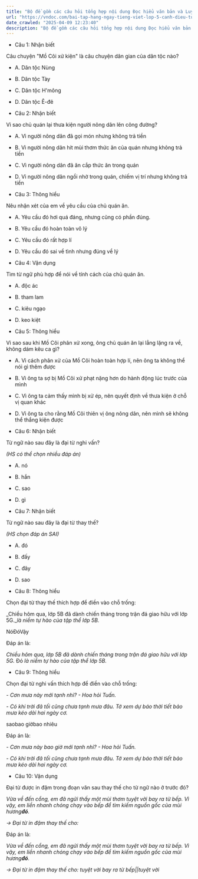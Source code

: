 ```yaml
---
title: "Bộ đề gồm các câu hỏi tổng hợp nội dung Đọc hiểu văn bản và Luyện từ và câu được học ở Tuần 14 trong chương trình Tiếng Việt lớp 5 Tập 1 Cánh Diều"
url: "https://vndoc.com/bai-tap-hang-ngay-tieng-viet-lop-5-canh-dieu-tuan-14-thu-2-331717"
date_crawled: "2025-04-09 12:23:40"
description: "Bộ đề gồm các câu hỏi tổng hợp nội dung Đọc hiểu văn bản và Luyện từ và câu được học ở Tuần 14 trong chương trình Tiếng Việt lớp 5 Tập 1 Cánh Diều"
---
```


* Câu 1:  Nhận biết

Câu chuyện "Mồ Côi xử kiện" là câu chuyện dân gian của dân tộc nào?

  * A. Dân tộc Nùng 
  * B. Dân tộc Tày 
  * C. Dân tộc H'mông 
  * D. Dân tộc Ê-đê 



* Câu 2:  Nhận biết

Vì sao chủ quán lại thưa kiện người nông dân lên công đường?

  * A. Vì người nông dân đã gọi món nhưng không trả tiền 
  * B. Vì người nông dân hít mùi thơm thức ăn của quán nhưng không trả tiền 
  * C. Vì người nông dân đã ăn cắp thức ăn trong quán 
  * D. Vì người nông dân ngồi nhờ trong quán, chiếm vị trí nhưng không trả tiền 



* Câu 3:  Thông hiểu

Nêu nhận xét của em về yêu cầu của chủ quán ăn.

  * A. Yêu cầu đó hơi quá đáng, nhưng cũng có phần đúng. 
  * B. Yêu cầu đó hoàn toàn vô lý 
  * C. Yêu cầu đó rất hợp lí 
  * D. Yêu cầu đó sai về tình nhưng đúng về lý 



* Câu 4:  Vận dụng

Tìm từ ngữ phù hợp để nói về tính cách của chủ quán ăn.

  * A. độc ác 
  * B. tham lam 
  * C. kiêu ngạo 
  * D. keo kiệt 



* Câu 5:  Thông hiểu

Vì sao sau khi Mồ Côi phân xử xong, ông chủ quán ăn lại lẳng lặng ra về, không dám kêu ca gì?

  * A. Vì cách phân xử của Mồ Côi hoàn toàn hợp lí, nên ông ta không thể nói gì thêm được 
  * B. Vì ông ta sợ bị Mồ Côi xử phạt nặng hơn do hành động lúc trước của mình 
  * C. Vì ông ta cảm thấy mình bị xử ép, nên quyết định về thưa kiện ở chỗ vị quan khác 
  * D. Vì ông ta cho rằng Mồ Côi thiên vị ông nông dân, nên mình sẽ không thể thắng kiện được 



* Câu 6:  Nhận biết

Từ ngữ nào sau đây là đại từ nghi vấn?

_(HS có thể chọn nhiều đáp án)_

  * A. nó 
  * B. hắn 
  * C. sao 
  * D. gì 



* Câu 7:  Nhận biết

Từ ngữ nào sau đây là đại từ thay thế?

_(HS chọn đáp án SAI)_

  * A. đó 
  * B. đấy 
  * C. đây 
  * D. sao 



* Câu 8:  Thông hiểu

Chọn đại từ thay thế thích hợp để điền vào chỗ trống:

_Chiều hôm qua, lớp 5B đã dành chiến tháng trong trận đá giao hữu với lớp 5G.__là niềm tự hào của tập thể lớp 5B._

NóĐóVậy

Đáp án là:

_Chiều hôm qua, lớp 5B đã dành chiến tháng trong trận đá giao hữu với lớp 5G._ Đó _là niềm tự hào của tập thể lớp 5B._

* Câu 9:  Thông hiểu

Chọn đại từ nghi vấn thích hợp để điền vào chỗ trống:

_\- Cơn mưa này mới tạnh nhỉ? - Hoa hỏi Tuấn._

_\- Có khi trời đã tối cũng chưa tạnh mưa đâu. Tớ xem dự báo thời tiết bảo mưa kéo dài hai ngày cơ._

saobao giờbao nhiêu

Đáp án là:

_\- Cơn mưa này bao giờ mới tạnh nhỉ? - Hoa hỏi Tuấn._

_\- Có khi trời đã tối cũng chưa tạnh mưa đâu. Tớ xem dự báo thời tiết bảo mưa kéo dài hai ngày cơ._

* Câu 10:  Vận dụng

Đại từ được in đậm trong đoạn văn sau thay thế cho từ ngữ nào ở trước đó?

_Vừa về đến cổng, em đã ngửi thấy một mùi thơm tuyệt vời bay ra từ bếp. Vì vậy, em liền nhanh chóng chạy vào bếp để tìm kiếm nguồn gốc của mùi hương**đó**._

_→ Đại từ in đậm thay thế cho:_

Đáp án là:

_Vừa về đến cổng, em đã ngửi thấy một mùi thơm tuyệt vời bay ra từ bếp. Vì vậy, em liền nhanh chóng chạy vào bếp để tìm kiếm nguồn gốc của mùi hương**đó**._

_→ Đại từ in đậm thay thế cho: tuyệt vời bay ra từ bếp||tuyệt vời_

